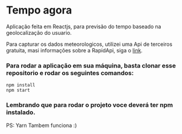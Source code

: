 # Tempo agora

Aplicação feita em Reactjs, para previsão do tempo baseado na geolocalização do usuario.

Para capturar os dados meteorologicos, utilizei uma Api de terceiros gratuita, masi informações sobre a RapidApi, siga o [link](https://rapidapi.com/community/api/open-weather-map/endpoints).

### Para rodar a aplicação em sua máquina, basta clonar esse repositorio e rodar os seguintes comandos:
```
npm install
npm start
```
### Lembrando que para rodar o projeto voce deverá ter npm instalado.
PS: Yarn Tambem funciona :)
